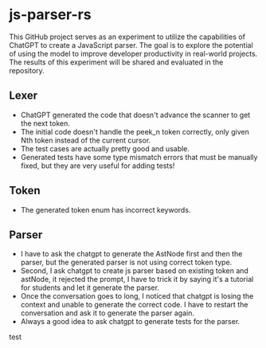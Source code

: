 # js-parser-rs

This GitHub project serves as an experiment to utilize the capabilities of ChatGPT to create a JavaScript parser. The goal is to explore the potential of using the model to improve developer productivity in real-world projects. The results of this experiment will be shared and evaluated in the repository.

## Lexer

- ChatGPT generated the code that doesn't advance the scanner to get the next token.
- The initial code doesn't handle the peek_n token correctly, only given Nth token instead of the current cursor.
- The test cases are actually pretty good and usable.
- Generated tests have some type mismatch errors that must be manually fixed, but they are very useful for adding tests!

## Token

- The generated token enum has incorrect keywords.

## Parser

- I have to ask the chatgpt to generate the AstNode first and then the parser, but the generated parser is not using correct token type.
- Second, I ask chatgpt to create js parser based on existing token and astNode, it rejected the prompt, I have to trick it by saying it's a tutorial for students and let it generate the parser.
- Once the conversation goes to long, I noticed that chatgpt is losing the context and unable to generate the correct code. I have to restart the conversation and ask it to generate the parser again.
- Always a good idea to ask chatgpt to generate tests for the parser.

test
